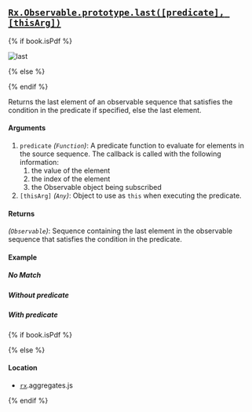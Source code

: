 ## [`Rx.Observable.prototype.last([predicate], [thisArg])`](https://github.com/Reactive-Extensions/RxJS/blob/master/src/core/linq/observable/last.js)

{% if book.isPdf %}

![last](http://reactivex.io/documentation/operators/images/last.png)

{% else %}

<rx-marbles key="last"></rx-marbles>

{% endif %}

Returns the last element of an observable sequence that satisfies the condition in the predicate if specified, else the last element.

#### Arguments
1. `predicate` *(`Function`)*: A predicate function to evaluate for elements in the source sequence. The callback is called with the following information:
    1. the value of the element
    2. the index of the element
    3. the Observable object being subscribed
2. `[thisArg]` *(`Any`)*: Object to use as `this` when executing the predicate.

#### Returns
*(`Observable`)*: Sequence containing the last element in the observable sequence that satisfies the condition in the predicate.

#### Example

##### No Match

[](http://jsbin.com/mukum/1/embed?js,console)

##### Without predicate

[](http://jsbin.com/zacije/1/embed?js,console)

##### With predicate

[](http://jsbin.com/coyam/1/embed?js,console)

{% if book.isPdf %}



{% else %}

#### Location

- [`rx`](https://www.npmjs.org/package/rx).aggregates.js

{% endif %}